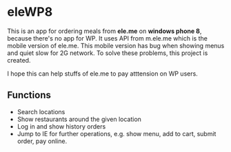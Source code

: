 # eleWP8

This is an app for ordering meals from **ele.me** on **windows phone 8**, because there's no app for WP.
It uses API from m.ele.me which is the mobile version of ele.me. This mobile version has bug when showing menus and quiet slow for 2G network. To solve these problems, this project is created. 

I hope this can help stuffs of ele.me to pay atttension on WP users.

## Functions
* Search locations
* Show restaurants around the given location
* Log in and show history orders
* Jump to IE for further operations, e.g. show menu, add to cart, submit order, pay online.
